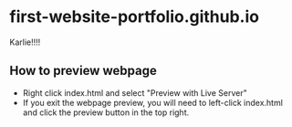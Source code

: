 # first-website-portfolio.github.io
Karlie!!!!
## How to preview webpage
* Right click index.html and select "Preview with Live Server"
* If you exit the webpage preview, you will need to left-click
index.html and click the preview button in the top right.
